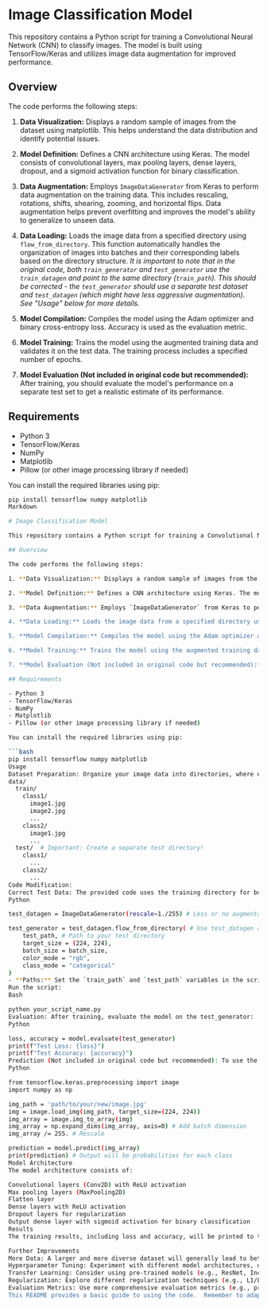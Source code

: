 # Image Classification Model

This repository contains a Python script for training a Convolutional Neural Network (CNN) to classify images.  The model is built using TensorFlow/Keras and utilizes image data augmentation for improved performance.

## Overview

The code performs the following steps:

1. **Data Visualization:** Displays a random sample of images from the dataset using matplotlib.  This helps understand the data distribution and identify potential issues.

2. **Model Definition:** Defines a CNN architecture using Keras. The model consists of convolutional layers, max pooling layers, dense layers, dropout, and a sigmoid activation function for binary classification.

3. **Data Augmentation:** Employs `ImageDataGenerator` from Keras to perform data augmentation on the training data. This includes rescaling, rotations, shifts, shearing, zooming, and horizontal flips. Data augmentation helps prevent overfitting and improves the model's ability to generalize to unseen data.

4. **Data Loading:** Loads the image data from a specified directory using `flow_from_directory`.  This function automatically handles the organization of images into batches and their corresponding labels based on the directory structure. *It is important to note that in the original code, both `train_generator` and `test_generator` use the `train_datagen` and point to the same directory (`train_path`). This should be corrected - the `test_generator` should use a separate test dataset and `test_datagen` (which might have less aggressive augmentation). See "Usage" below for more details.*

5. **Model Compilation:** Compiles the model using the Adam optimizer and binary cross-entropy loss. Accuracy is used as the evaluation metric.

6. **Model Training:** Trains the model using the augmented training data and validates it on the test data. The training process includes a specified number of epochs.

7. **Model Evaluation (Not included in original code but recommended):**  After training, you should evaluate the model's performance on a separate test set to get a realistic estimate of its performance.

## Requirements

- Python 3
- TensorFlow/Keras
- NumPy
- Matplotlib
- Pillow (or other image processing library if needed)

You can install the required libraries using pip:

```bash
pip install tensorflow numpy matplotlib
Markdown

# Image Classification Model

This repository contains a Python script for training a Convolutional Neural Network (CNN) to classify images.  The model is built using TensorFlow/Keras and utilizes image data augmentation for improved performance.

## Overview

The code performs the following steps:

1. **Data Visualization:** Displays a random sample of images from the dataset using matplotlib.  This helps understand the data distribution and identify potential issues.

2. **Model Definition:** Defines a CNN architecture using Keras. The model consists of convolutional layers, max pooling layers, dense layers, dropout, and a sigmoid activation function for binary classification.

3. **Data Augmentation:** Employs `ImageDataGenerator` from Keras to perform data augmentation on the training data. This includes rescaling, rotations, shifts, shearing, zooming, and horizontal flips. Data augmentation helps prevent overfitting and improves the model's ability to generalize to unseen data.

4. **Data Loading:** Loads the image data from a specified directory using `flow_from_directory`.  This function automatically handles the organization of images into batches and their corresponding labels based on the directory structure. *It is important to note that in the original code, both `train_generator` and `test_generator` use the `train_datagen` and point to the same directory (`train_path`). This should be corrected - the `test_generator` should use a separate test dataset and `test_datagen` (which might have less aggressive augmentation). See "Usage" below for more details.*

5. **Model Compilation:** Compiles the model using the Adam optimizer and binary cross-entropy loss. Accuracy is used as the evaluation metric.

6. **Model Training:** Trains the model using the augmented training data and validates it on the test data. The training process includes a specified number of epochs.

7. **Model Evaluation (Not included in original code but recommended):**  After training, you should evaluate the model's performance on a separate test set to get a realistic estimate of its performance.

## Requirements

- Python 3
- TensorFlow/Keras
- NumPy
- Matplotlib
- Pillow (or other image processing library if needed)

You can install the required libraries using pip:

```bash
pip install tensorflow numpy matplotlib
Usage
Dataset Preparation: Organize your image data into directories, where each subdirectory represents a class. For example:
data/
  train/
    class1/
      image1.jpg
      image2.jpg
      ...
    class2/
      image1.jpg
      ...
  test/  # Important: Create a separate test directory!
    class1/
      ...
    class2/
      ...
Code Modification:
Correct Test Data: The provided code uses the training directory for both training and validation. This is a major issue. You must create a separate test directory with its own images. Also, create a separate test_datagen. A typical test data generator doesn't include augmentation (or very minimal augmentation). Here's how you would correct the code:
Python

test_datagen = ImageDataGenerator(rescale=1./255) # Less or no augmentation for test

test_generator = test_datagen.flow_from_directory( # Use test_datagen and test_path
    test_path, # Path to your test directory
    target_size = (224, 224),
    batch_size = batch_size,
    color_mode = "rgb",
    class_mode = "categorical"
)
- **Paths:** Set the `train_path` and `test_path` variables in the script to the correct paths to your training and testing data directories.
Run the script:
Bash

python your_script_name.py
Evaluation: After training, evaluate the model on the test_generator:
Python

loss, accuracy = model.evaluate(test_generator)
print(f"Test Loss: {loss}")
print(f"Test Accuracy: {accuracy}")
Prediction (Not included in original code but recommended): To use the trained model to make predictions on new images:
Python

from tensorflow.keras.preprocessing import image
import numpy as np

img_path = 'path/to/your/new/image.jpg'
img = image.load_img(img_path, target_size=(224, 224))
img_array = image.img_to_array(img)
img_array = np.expand_dims(img_array, axis=0) # Add batch dimension
img_array /= 255. # Rescale

prediction = model.predict(img_array)
print(prediction) # Output will be probabilities for each class
Model Architecture
The model architecture consists of:

Convolutional layers (Conv2D) with ReLU activation
Max pooling layers (MaxPooling2D)
Flatten layer
Dense layers with ReLU activation
Dropout layers for regularization
Output dense layer with sigmoid activation for binary classification
Results
The training results, including loss and accuracy, will be printed to the console during training.  The hist variable returned by model.fit contains the training history, which you can use to plot the learning curves.

Further Improvements
More Data: A larger and more diverse dataset will generally lead to better performance.
Hyperparameter Tuning: Experiment with different model architectures, optimizers, learning rates, batch sizes, and data augmentation parameters to optimize the model.
Transfer Learning: Consider using pre-trained models (e.g., ResNet, Inception) as a starting point for your model. Transfer learning can significantly improve performance, especially with limited data.
Regularization: Explore different regularization techniques (e.g., L1/L2 regularization, early stopping) to prevent overfitting.
Evaluation Metrics: Use more comprehensive evaluation metrics (e.g., precision, recall, F1-score, AUC) to get a better understanding of the model's performance.
This README provides a basic guide to using the code.  Remember to adapt the paths and parameters to your specific needs.
